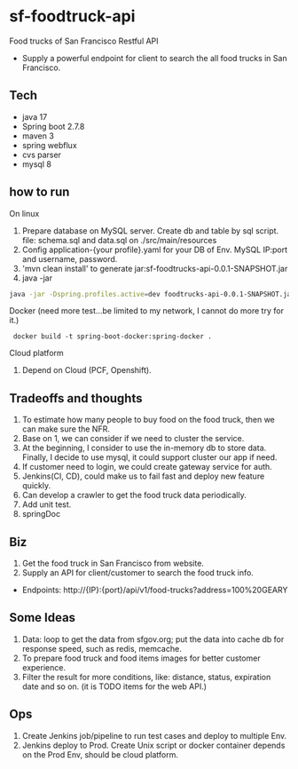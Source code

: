 # sf-foodtruck-api
Food trucks of San Francisco Restful API
- Supply a powerful endpoint for client to search the all food trucks in San Francisco.

## Tech
- java 17
- Spring boot 2.7.8
- maven 3
- spring webflux
- cvs parser
- mysql 8

## how to run
On linux
1. Prepare database on MySQL server. Create db and table by sql script. file: schema.sql and data.sql on ./src/main/resources
2. Config application-{your profile}.yaml for your DB of Env. MySQL IP:port and username, password.
3. 'mvn clean install' to generate jar:sf-foodtrucks-api-0.0.1-SNAPSHOT.jar
4. java -jar
```bash
java -jar -Dspring.profiles.active=dev foodtrucks-api-0.0.1-SNAPSHOT.jar 
```
Docker (need more test...be limited to my network, I cannot do more try for it.)
```shell
 docker build -t spring-boot-docker:spring-docker .
```
Cloud platform
1. Depend on Cloud (PCF, Openshift). 

## Tradeoffs and thoughts
1. To estimate how many people to buy food on the food truck, then we can make sure the NFR.
2. Base on 1, we can consider if we need to cluster the service.
3. At the beginning, I consider to use the in-memory db to store data. Finally, I decide to use mysql, it could support cluster our app if need.
4. If customer need to login, we could create gateway service for auth.
5. Jenkins(CI, CD), could make us to fail fast and deploy new feature quickly.
6. Can develop a crawler to get the food truck data periodically.
7. Add unit test.
8. springDoc

## Biz
1. Get the food truck in San Francisco from website.
2. Supply an API for client/customer to search the food truck info.

- Endpoints: http://{IP}:{port}/api/v1/food-trucks?address=100%20GEARY 

## Some Ideas 
1. Data: loop to get the data from sfgov.org; put the data into cache db for response speed, such as redis, memcache.
2. To prepare food truck and food items images for better customer experience.
3. Filter the result for more conditions, like: distance, status, expiration date and so on. (it is TODO items for the web API.)

## Ops 
1. Create Jenkins job/pipeline to run test cases and deploy to multiple Env.
2. Jenkins deploy to Prod. Create Unix script or docker container depends on the Prod Env, should be cloud platform.


